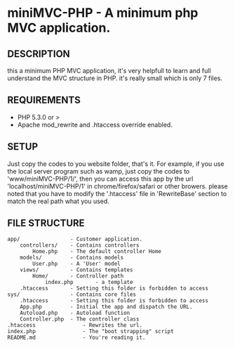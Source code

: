 miniMVC-PHP - A minimum php MVC application.
===============================================

DESCRIPTION
---------------
this a minimum PHP MVC application, it's very helpfull to learn and full understand the MVC structure in PHP.
it's really small which is only 7 files.

REQUIREMENTS
---------------
* PHP 5.3.0 or >
* Apache mod_rewrite and .htaccess override enabled.

SETUP
---------------
Just copy the codes to you website folder, that's it.
For example, if you use the local server program such as wamp, just copy the codes to 'www/miniMVC-PHP/1/', then you can access this app by the url 'localhost/miniMVC-PHP/1' in chrome/firefox/safari or other browers.
please noted that you have to modify the '.htaccess' file in 'RewriteBase' section to match the real path what you used.


FILE STRUCTURE
---------------

	app/ 				- Customer application. 
		controllers/	- Contains controllers
			Home.php 	- The default controller Home
		models/ 		- Contains models
			User.php 	- A 'User' model
		views/ 			- Contains templates
			Home/		- Controller path
				index.php 		- a template
		.htaccess 		- Setting this folder is forbidden to access
	sys/ 				- Contains core files
		.htaccess 		- Setting this folder is forbidden to access
		App.php 		- Initial the app and dispatch the URL.
		Autoload.php  	- Autoload function
		Controller.php 	- The controller class
	.htaccess 				- Rewrites the url.
	index.php 				- The "boot strapping" script
	README.md 				- You're reading it.
